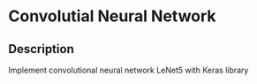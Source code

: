 # Convolutial Neural Network
## Description
Implement convolutional neural network LeNet5 with Keras library
